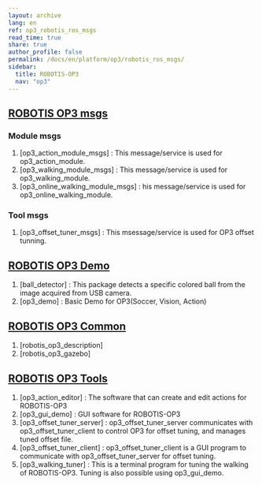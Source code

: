 ```yaml
---
layout: archive
lang: en
ref: op3_robotis_ros_msgs
read_time: true
share: true
author_profile: false
permalink: /docs/en/platform/op3/robotis_ros_msgs/
sidebar:
  title: ROBOTIS-OP3
  nav: "op3"
---
```




## [ROBOTIS OP3 msgs](#robotis-op3-msgs)

### Module msgs



1. [op3_action_module_msgs] : This message/service is used for op3_action_module.  
2. [op3_walking_module_msgs] : This message/service is used for op3_walking_module.
3. [op3_online_walking_module_msgs] : his message/service is used for op3_online_walking_module.  


### Tool msgs
1. [op3_offset_tuner_msgs] : This msessage/service is used for OP3 offset tunning.  

## [ROBOTIS OP3 Demo](#robotis-op3-Demo)

1. [ball_detector] : This package detects a specific colored ball from the image acquired from USB camera.
2. [op3_demo] : Basic Demo for OP3(Soccer, Vision, Action)


## [ROBOTIS OP3 Common](#robotis-op3-common)

1. [robotis_op3_description]
2. [robotis_op3_gazebo]

## [ROBOTIS OP3 Tools](#robotis-op3-tools)

1. [op3_action_editor] : The software that can create and edit actions for ROBOTIS-OP3  
2. [op3_gui_demo] : GUI software for ROBOTIS-OP3  
3. [op3_offset_tuner_server] : op3_offset_tuner_server communicates with op3_offset_tuner_client to control OP3 for offset tuning, and manages tuned offset file.   
4. [op3_offset_tuner_client] : op3_offset_tuner_client is a GUI program to communicate with op3_offset_tuner_server for offset tuning.  
5. [op3_walking_tuner] : This is a terminal program for tuning the walking of ROBOTIS-OP3. Tuning is also possible using op3_gui_demo.
